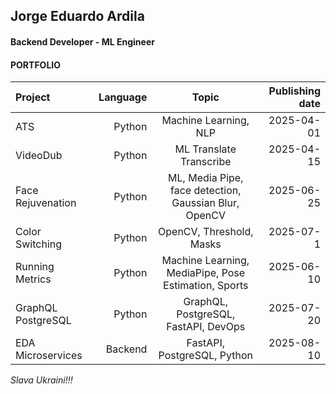 ## Jorge Eduardo Ardila
#### Backend Developer - ML Engineer
#### PORTFOLIO


| Project | Language | Topic | Publishing date |
|:--|--:|:--:|--:|
| ATS | Python | Machine Learning, NLP | 2025-04-01 |
| VideoDub | Python | ML Translate Transcribe | 2025-04-15 |
| Face Rejuvenation | Python | ML, Media Pipe, face detection, Gaussian Blur, OpenCV | 2025-06-25 |
| Color Switching | Python | OpenCV, Threshold, Masks | 2025-07-1|
| Running Metrics | Python | Machine Learning, MediaPipe, Pose Estimation, Sports | 2025-06-10 |
| GraphQL PostgreSQL | Python | GraphQL, PostgreSQL, FastAPI, DevOps | 2025-07-20 |
| EDA Microservices | Backend | FastAPI, PostgreSQL, Python | 2025-08-10 | 



_*Slava Ukraini!!!*_

